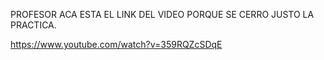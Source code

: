 PROFESOR ACA ESTA EL LINK DEL VIDEO PORQUE SE CERRO JUSTO LA PRACTICA.

https://www.youtube.com/watch?v=359RQZcSDqE
